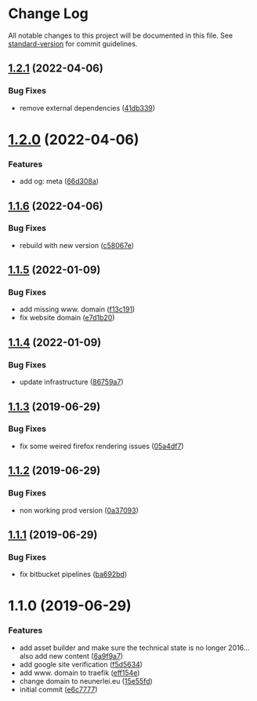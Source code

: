 # Change Log

All notable changes to this project will be documented in this file. See [standard-version](https://github.com/conventional-changelog/standard-version) for commit guidelines.

## [1.2.1](https://bitbucket.org/datenknoten/neunerlei-website/compare/v1.2.0...v1.2.1) (2022-04-06)


### Bug Fixes

* remove external dependencies ([41db339](https://bitbucket.org/datenknoten/neunerlei-website/commits/41db3394c40284ba922905fa5e3e1d49b585d5b0))



# [1.2.0](https://bitbucket.org/datenknoten/neunerlei-website/compare/v1.1.6...v1.2.0) (2022-04-06)


### Features

* add og: meta ([66d308a](https://bitbucket.org/datenknoten/neunerlei-website/commits/66d308a3af3115793a100e44cb816f8d6d3f663e))



## [1.1.6](https://bitbucket.org/datenknoten/neunerlei-website/compare/v1.1.5...v1.1.6) (2022-04-06)


### Bug Fixes

* rebuild with new version ([c58067e](https://bitbucket.org/datenknoten/neunerlei-website/commits/c58067ec2e9583fa0e2d627cbb80be2da6b1efd0))



## [1.1.5](https://bitbucket.org/labor-digital/kunde-projekt-app_name/compare/v1.1.4...v1.1.5) (2022-01-09)


### Bug Fixes

* add missing www. domain ([f13c191](https://bitbucket.org/labor-digital/kunde-projekt-app_name/commits/f13c1914ce24b4f267600c8089c2579314e3bf2d))
* fix website domain ([e7d1b20](https://bitbucket.org/labor-digital/kunde-projekt-app_name/commits/e7d1b200536a00ce3da6a388977d35d97e728fdb))



## [1.1.4](https://bitbucket.org/labor-digital/kunde-projekt-app_name/compare/v1.1.3...v1.1.4) (2022-01-09)


### Bug Fixes

* update infrastructure ([86759a7](https://bitbucket.org/labor-digital/kunde-projekt-app_name/commits/86759a753fb329fbcbd56be9da9173ceab65fca3))



## [1.1.3](https://bitbucket.org/labor-digital/kunde-projekt-app_name/branches/compare/v1.1.3%0Dv1.1.2#diff) (2019-06-29)


### Bug Fixes

* fix some weired firefox rendering issues ([05a4df7](https://bitbucket.org/labor-digital/kunde-projekt-app_name/commits/05a4df7))



## [1.1.2](https://bitbucket.org/labor-digital/kunde-projekt-app_name/branches/compare/v1.1.2%0Dv1.1.1#diff) (2019-06-29)


### Bug Fixes

* non working prod version ([0a37093](https://bitbucket.org/labor-digital/kunde-projekt-app_name/commits/0a37093))



## [1.1.1](https://bitbucket.org/labor-digital/kunde-projekt-app_name/branches/compare/v1.1.1%0Dv1.1.0#diff) (2019-06-29)


### Bug Fixes

* fix bitbucket pipelines ([ba692bd](https://bitbucket.org/labor-digital/kunde-projekt-app_name/commits/ba692bd))



# 1.1.0 (2019-06-29)


### Features

* add asset builder and make sure the technical state is no longer 2016... also add new content ([6a9f9a7](https://bitbucket.org/labor-digital/kunde-projekt-app_name/commits/6a9f9a7))
* add google site verification ([f5d5634](https://bitbucket.org/labor-digital/kunde-projekt-app_name/commits/f5d5634))
* add www. domain to traefik ([eff154e](https://bitbucket.org/labor-digital/kunde-projekt-app_name/commits/eff154e))
* change domain to neunerlei.eu ([15e55fd](https://bitbucket.org/labor-digital/kunde-projekt-app_name/commits/15e55fd))
* initial commit ([e6c7777](https://bitbucket.org/labor-digital/kunde-projekt-app_name/commits/e6c7777))
